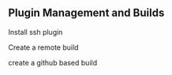 ## Plugin Management and Builds

Install ssh plugin

Create a remote build

create a github based build
